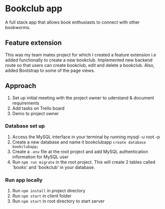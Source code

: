 # Bookclub app

A full stack app that allows book enthusiasts to connect with other bookworms.

## Feature extension
 
This was my team mates project for which I created a feature extension i.e added functionally to create a new bookclub. Implemented new  backend route so that users can create bookclub, edit and delete a bookclub. Also, added Bootstrap to some of the page views.

## Approach

1. Set up initial meeting with the project owner to uderstand & document requirements
2. Add tasks on Trello board
3. Demo to project owner


### Database set up

1. Access the MySQL interface in your terminal by running mysql -u root -p
2. Create a new database and name it bookclubapp `create database bookclubapp;` 
3. Create a `.env` file at the root project and add MySQL authentication information for MySQL user
4. Run `npm run migrate` in the root project. This will create 2 tables called 'books' and 'bookclub' in your database.

### Run app locally

1. Run `npm install` in project directory
2. Run `npm start` in client folder
3. Run `npm start` in root directory to start server





